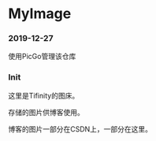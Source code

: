 # MyImage
### 2019-12-27

使用PicGo管理该仓库

### Init

这里是Tifinity的图床。

存储的图片供博客使用。

博客的图片一部分在CSDN上，一部分在这里。